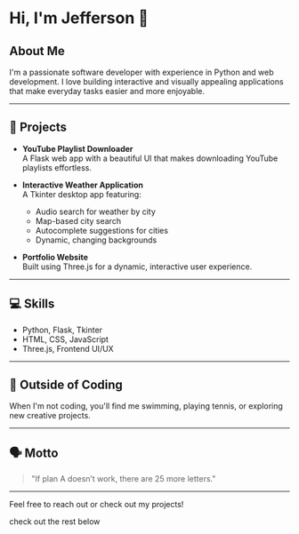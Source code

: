 # Hi, I'm Jefferson 👋

## About Me

I'm a passionate software developer with experience in Python and web development. I love building interactive and visually appealing applications that make everyday tasks easier and more enjoyable.

---

## 🌟 Projects

- **YouTube Playlist Downloader**  
  A Flask web app with a beautiful UI that makes downloading YouTube playlists effortless.

- **Interactive Weather Application**  
  A Tkinter desktop app featuring:
  - Audio search for weather by city
  - Map-based city search
  - Autocomplete suggestions for cities
  - Dynamic, changing backgrounds

- **Portfolio Website**  
  Built using Three.js for a dynamic, interactive user experience.

---

## 💻 Skills

- Python, Flask, Tkinter
- HTML, CSS, JavaScript
- Three.js, Frontend UI/UX

---

## 🎾 Outside of Coding

When I'm not coding, you'll find me swimming, playing tennis, or exploring new creative projects.

---

## 🗣️ Motto

> "If plan A doesn’t work, there are 25 more letters."

---

Feel free to reach out or check out my projects!

check out the rest below
